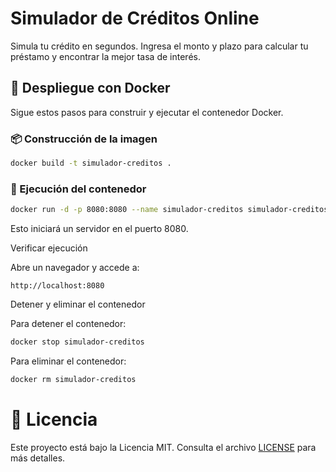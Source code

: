 # Simulador de Créditos Online

Simula tu crédito en segundos. Ingresa el monto y plazo para calcular tu préstamo y encontrar la mejor tasa de interés.

## 🚀 Despliegue con Docker

Sigue estos pasos para construir y ejecutar el contenedor Docker.

### 📦 Construcción de la imagen

```sh
docker build -t simulador-creditos .
```

### 🚀 Ejecución del contenedor

```sh
docker run -d -p 8080:8080 --name simulador-creditos simulador-creditos
```

Esto iniciará un servidor en el puerto 8080.

Verificar ejecución

Abre un navegador y accede a:

```
http://localhost:8080
```

Detener y eliminar el contenedor

Para detener el contenedor:

```sh
docker stop simulador-creditos
```

Para eliminar el contenedor:

```sh
docker rm simulador-creditos
```

# 📜 Licencia

Este proyecto está bajo la Licencia MIT. Consulta el archivo [LICENSE](LICENSE) para más detalles.
